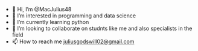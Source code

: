 - 👋 Hi, I’m @MacJulius48
- 👀 I’m interested in programming and data science
- 🌱 I’m currently learning python
- 💞️ I’m looking to collaborate on studnts like me and also specialists in the field
- 📫 How to reach me juliusgodswill02@gmail.com

<!---
MacJulius48/MacJulius48 is a ✨ special ✨ repository because its `README.md` (this file) appears on your GitHub profile.
You can click the Preview link to take a look at your changes.
--->
